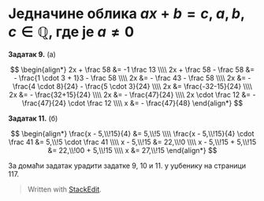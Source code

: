 # Једначине облика $ax+b=c$, $a, b, c \in \mathbb Q$, где је $a \ne 0$

**Задатак 9.**  (a)

$$
\begin{align*}
2x + \frac 58 &= -1 \frac 13
\\\\ 2x + \frac 58 - \frac 58 &= - \frac{1 \cdot 3 + 1}3 - \frac 58
\\\\ 2x &= - \frac 43 - \frac 58
\\\\ 2x &= - \frac{4 \cdot 8}{24} - \frac{5 \cdot 3}{24}
\\\\ 2x &= \frac{-32-15}{24}
\\\\ 2x &= - \frac{32+15}{24}
\\\\ 2x &= - \frac{47}{24}
\\\\ 2x \cdot \frac 12 &= - \frac{47}{24} \cdot \frac 12
\\\\ x &= - \frac{47}{48}
\end{align*}
$$

**Задатак 11.**  (б)

$$
\begin{align*}
\frac{x - 5,\\!15}{4} &= 5,\\!5
\\\\ \frac{x - 5,\\!15}{4} \cdot \frac 41 &= 5,\\!5 \cdot \frac 41
\\\\ x - 5,\\!15 &= 22,\\!0
\\\\ x - 5,\\!15 + 5,\\!15 &= 22,\\!00 + 5,\\!15
\\\\ x &= 27,\\!15
\end{align*}
$$

За домаћи задатак урадити задатке 9, 10 и 11. у уџбенику на страници 117.

> Written with [StackEdit](https://stackedit.io/).
